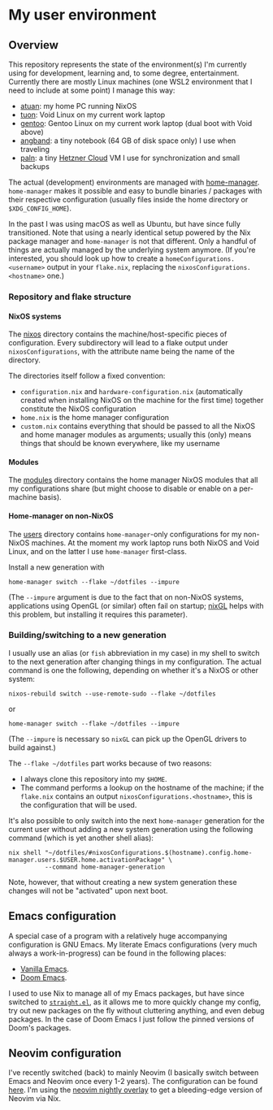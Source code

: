 # My user environment

## Overview

This repository represents the state of the environment(s) I'm currently using
for development, learning and, to some degree, entertainment. Currently there
are mostly Linux machines (one WSL2 environment that I need to include at some
point) I manage this way:

- [atuan](./nixos/atuan): my home PC running NixOS
- [tuon](./users/void@tuon): Void Linux on my current work laptop
- [gentoo](./users/kenran@gentoo): Gentoo Linux on my current work laptop (dual boot with Void above)
- [angband](./nixos/angband): a tiny notebook (64 GB of disk space only) I use when
  traveling
- [paln](./nixos/paln): a tiny [Hetzner Cloud](https://www.hetzner.com/cloud)
  VM I use for synchronization and small backups

The actual (development) environments are managed with
[home-manager](https://github.com/nix-community/home-manager).
`home-manager` makes it possible and easy to bundle binaries / packages with their
respective configuration (usually files inside the home directory or
`$XDG_CONFIG_HOME`).

In the past I was using macOS as well as Ubuntu, but have since fully
transitioned. Note that using a nearly identical setup powered by the Nix
package manager and `home-manager` is not that different. Only a handful of things
are actually managed by the underlying system anymore. (If you're interested,
you should look up how to create a `homeConfigurations.<username>` output in your
`flake.nix`, replacing the `nixosConfigurations.<hostname>` one.)

### Repository and flake structure
#### NixOS systems

The [nixos](./nixos) directory contains the machine/host-specific pieces of configuration.
Every subdirectory will lead to a flake output under `nixosConfigurations`, with
the attribute name being the name of the directory.

The directories itself follow a fixed convention:

- `configuration.nix` and `hardware-configuration.nix` (automatically created when
  installing NixOS on the machine for the first time) together constitute the
  NixOS configuration
- `home.nix` is the home manager configuration
- `custom.nix` contains everything that should be passed to all the NixOS and home
  manager modules as arguments; usually this (only) means things that should be
  known everywhere, like my username

#### Modules

The [modules](./modules) directory contains the home manager NixOS modules that
all my configurations share (but might choose to disable or enable on a
per-machine basis).

#### Home-manager on non-NixOS

The [users](./users) directory contains `home-manager`-only configurations for my non-NixOS
machines. At the moment my work laptop runs both NixOS and Void Linux, and on
the latter I use `home-manager` first-class.

Install a new generation with

```shell
home-manager switch --flake ~/dotfiles --impure
```

(The `--impure` argument is due to the fact that on non-NixOS systems,
applications using OpenGL (or similar) often fail on startup;
[nixGL](https://github.com/nix-community/nixGL) helps with this problem, but
installing it requires this parameter).

### Building/switching to a new generation

I usually use an alias (or `fish` abbreviation in my case) in my shell to
switch to the next generation after changing things in my configuration. The
actual command is one the following, depending on whether it's a NixOS or other
system:

```shell
nixos-rebuild switch --use-remote-sudo --flake ~/dotfiles
```

or

```shell
home-manager switch --flake ~/dotfiles --impure
```

(The `--impure` is necessary so `nixGL` can pick up the OpenGL drivers to build
against.)

The `--flake ~/dotfiles` part works because of two reasons:

- I always clone this repository into my `$HOME`.
- The command performs a lookup on the hostname of the machine; if the `flake.nix`
  contains an output `nixosConfigurations.<hostname>`, this is the configuration
  that will be used.

It's also possible to only switch into the next `home-manager` generation for the
current user without adding a new system generation using the following command
(which is yet another shell alias):

```shell
nix shell "~/dotfiles/#nixosConfigurations.$(hostname).config.home-manager.users.$USER.home.activationPackage" \
          --command home-manager-generation
```

Note, however, that without creating a new system generation these changes will
not be "activated" upon next boot.

## Emacs configuration

A special case of a program with a relatively huge accompanying configuration
is GNU Emacs. My literate Emacs configurations (very much always a
work-in-progress) can be found in the following places:

- [Vanilla Emacs](file:modules/emacs/emacs.d/config.org).
- [Doom Emacs](file:modules/doom/doom/config.org).

I used to use Nix to manage all of my Emacs packages, but have since switched
to [`straight.el`](https://github.com/radian-software/straight.el), as it
allows me to more quickly change my config, try out new packages on the fly
without cluttering anything, and even debug packages. In the case of Doom Emacs
I just follow the pinned versions of Doom's packages.

## Neovim configuration

I've recently switched (back) to mainly Neovim (I basically switch between
Emacs and Neovim once every 1-2 years). The configuration can be found
[here](./modules/neovim/nvim). I'm using the [neovim nightly
overlay](https://github.com/nix-community/neovim-nightly-overlay) to get a
bleeding-edge version of Neovim via Nix.
